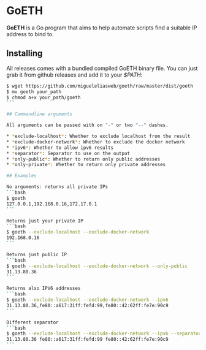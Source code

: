 # GoETH

**GoETH** is a Go program that aims to help automate scripts find a suitable IP address to bind to.

## Installing

All releases comes with a bundled compiled GoETH binary file. You can just grab it from github releases and add it to your *$PATH*:

````bash
$ wget https://github.com/migueleliasweb/goeth/raw/master/dist/goeth
$ mv goeth your_path
$ chmod a+x your_path/goeth
```

## Commandline arguments

All arguments can be passed with on "-" or two "--" dashes.

* *exclude-localhost*: Whether to exclude localhost from the result
* *exclude-docker-network*: Whether to exclude the docker network
* *ipv6*: Whether to allow ipv6 results
* *separator*: Separator to use on the output
* *only-public*: Whether to return only public addresses
* *only-private*: Whether to return only private addresses

## Examples

No arguments: returns all private IPs
```bash
$ goeth
127.0.0.1,192.168.0.16,172.17.0.1
```

Returns just your private IP
```bash
$ goeth --exclude-localhost --exclude-docker-network
192.168.0.16
```

Returns just public IP
```bash
$ goeth --exclude-localhost --exclude-docker-network --only-public
31.13.80.36
```

Returns also IPV6 addresses
```bash
$ goeth --exclude-localhost --exclude-docker-network --ipv6
31.13.80.36,fe80::a617:31ff:fefd:99,fe80::42:62ff:fe7e:90c9
```

Different separator
```bash
$ goeth --exclude-localhost --exclude-docker-network --ipv6 --separator=" "
31.13.80.36 fe80::a617:31ff:fefd:99 fe80::42:62ff:fe7e:90c9
```
